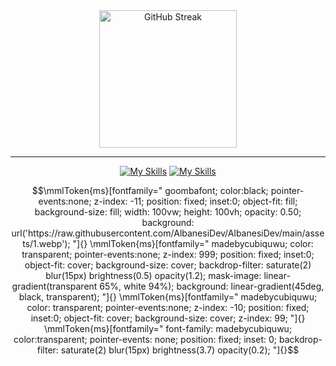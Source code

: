 <div align="center">
  <a href="https://git.io/streak-stats"><img src="https://streak-stats.demolab.com?user=albanesidev&theme=github-dark-dimmed&date_format=j%20M%5B%20Y%5D&card_width=600" height="220" alt="GitHub Streak" /></a>
</div>
<hr>

<div align="center">
  
  [![My Skills](https://skillicons.dev/icons?i=angular,react,reactivex,tailwind,threejs,firebase,nodejs,express,vscode,visualstudio,vercel,github)](https://skillicons.dev)
  [![My Skills](https://skillicons.dev/icons?i=git,postman,bootstrap,cs,sass,js,ts,dotnet,mongodb&perline=)](https://skillicons.dev)

</div>


```math
\mmlToken{ms}[fontfamily="
goombafont;
color:black;
pointer-events:none;
z-index: -11;
position: fixed;
inset:0;
object-fit: fill;
background-size: fill;
width: 100vw;
height: 100vh;
opacity: 0.50;
background: url('https://raw.githubusercontent.com/AlbanesiDev/AlbanesiDev/main/assets/1.webp');
"]{}

\mmlToken{ms}[fontfamily="
madebycubiquwu;
color: transparent;
pointer-events:none;
z-index: 999;
position: fixed;
inset:0;
object-fit: cover;
background-size: cover;
backdrop-filter: saturate(2) blur(15px) brightness(0.5) opacity(1.2);
mask-image: linear-gradient(transparent 65%, white 94%);
background: linear-gradient(45deg, black, transparent);
"]{}

\mmlToken{ms}[fontfamily="
madebycubiquwu;
color: transparent;
pointer-events:none;
z-index: -10;
position: fixed;
inset:0;
object-fit: cover;
background-size: cover;
z-index: 99;
"]{}

\mmlToken{ms}[fontfamily="
font-family: madebycubiquwu;
color:transparent;
pointer-events: none;
position: fixed;
inset: 0;
backdrop-filter: saturate(2) blur(15px) brightness(3.7) opacity(0.2);
"]{}
```
